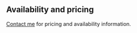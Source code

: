 ## Availability and pricing

[Contact me](/contact-me?target=_blank&subject=Advanced%20iteration%20course%20availability%20and%20pricing%20inquiry) for pricing and availability information.
